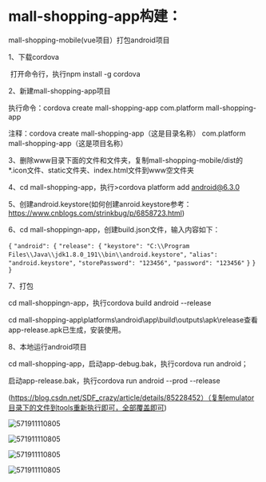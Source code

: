 # mall-shopping-app构建：

mall-shopping-mobile(vue项目）打包android项目

1、下载cordova

​	打开命令行，执行npm install -g cordova

2、新建mall-shopping-app项目

执行命令：cordova create mall-shopping-app com.platform mall-shopping-app

注释：cordova create mall-shopping-app（这是目录名称） com.platform mall-shopping-app（这是项目名称）

3、删除www目录下面的文件和文件夹，复制mall-shopping-mobile/dist的*.icon文件、static文件夹、index.html文件到www空文件夹

4、cd mall-shopping-app，执行>cordova platform add android@6.3.0

5、创建android.keystore(如何创建anroid.keystore参考：https://www.cnblogs.com/strinkbug/p/6858723.html)

6、cd mall-shoppingn-app，创建build.json文件，输入内容如下：

`{`
  `"android": {`
    `"release": {`
    `"keystore": "C:\\Program Files\\Java\\jdk1.8.0_191\\bin\\android.keystore",`
    `"alias": "android.keystore",`
    `"storePassword": "123456",`
    `"password": "123456"`
    `}`
  `}`
`}`

7、打包

cd mall-shoppingn-app，执行cordova build android --release

cd mall-shopping-app\platforms\android\app\build\outputs\apk\release查看app-release.apk已生成，安装使用。

8、本地运行android项目

cd mall-shopping-app，启动app-debug.bak，执行cordova run android；

启动app-release.bak，执行cordova run android --prod --release

(https://blog.csdn.net/SDF_crazy/article/details/85228452）（复制emulator目录下的文件到tools重新执行即可，全部覆盖即可)

![571911110805](https://my-macro-oss.oss-cn-shenzhen.aliyuncs.com/mall/images/samples/mall-shopping-03.png)

![571911110805](https://my-macro-oss.oss-cn-shenzhen.aliyuncs.com/mall/images/samples/shopping-app-04.png)

![571911110805](https://my-macro-oss.oss-cn-shenzhen.aliyuncs.com/mall/images/samples/shopping-app-05.png)

![571911110805](https://my-macro-oss.oss-cn-shenzhen.aliyuncs.com/mall/images/samples/shopping-app-07.png)

